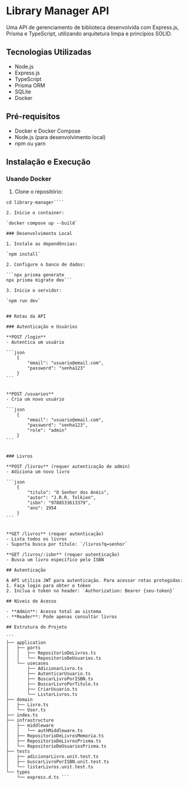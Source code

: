 # Library Manager API

Uma API de gerenciamento de biblioteca desenvolvida com Express.js, Prisma e TypeScript, utilizando arquitetura limpa e princípios SOLID.

## Tecnologias Utilizadas

- Node.js
- Express.js
- TypeScript
- Prisma ORM
- SQLite
- Docker

## Pré-requisitos

- Docker e Docker Compose
- Node.js (para desenvolvimento local)
- npm ou yarn

## Instalação e Execução

### Usando Docker

1. Clone o repositório:

`````git clone https://github.com/seu-usuario/library-manager.git
cd library-manager````

2. Inicie o container:

`docker compose up --build`

### Desenvolvimento Local

1. Instale as dependências:

`npm install`

2. Configure o banco de dados:

```npx prisma generate
npx prisma migrate dev```

3. Inicie o servidor:

`npm run dev`


## Rotas da API

### Autenticação e Usuários

**POST /login**
- Autentica um usuário

```json
    {
        "email": "usuario@email.com",
        "password": "senha123"
    }
```


**POST /usuarios**
- Cria um novo usuário

```json
    {
        "email": "usuario@email.com",
        "password": "senha123",
        "role": "admin"
    }
```


### Livros

**POST /livros** (requer autenticação de admin)
- Adiciona um novo livro

```json
    {
        "titulo": "O Senhor dos Anéis",
        "autor": "J.R.R. Tolkien",
        "isbn": "9788533613379",
        "ano": 1954
    }
```


**GET /livros** (requer autenticação)
- Lista todos os livros
- Suporta busca por título: `/livros?q=senhor`

**GET /livros/:isbn** (requer autenticação)
- Busca um livro específico pelo ISBN

## Autenticação

A API utiliza JWT para autenticação. Para acessar rotas protegidas:
1. Faça login para obter o token
2. Inclua o token no header: `Authorization: Bearer {seu-token}`

## Níveis de Acesso

- **Admin**: Acesso total ao sistema
- **Reader**: Pode apenas consultar livros

## Estrutura do Projeto

```
├── application
│   ├── ports
│   │   ├── RepositorioDeLivros.ts
│   │   └── RepositorioDeUsuarios.ts
│   └── usecases
│       ├── AdicionarLivro.ts
│       ├── AutenticarUsuario.ts
│       ├── BuscarLivroPorISBN.ts
│       ├── BuscarLivroPorTitulo.ts
│       ├── CriarUsuario.ts
│       └── ListarLivros.ts
├── domain
│   ├── Livro.ts
│   └── User.ts
├── index.ts
├── infrastructure
│   ├── middleware
│   │   └── authMiddleware.ts
│   ├── RepositorioDeLivrosMemoria.ts
│   ├── RepositorioDeLivrosPrisma.ts
│   └── RepositorioDeUsuariosPrisma.ts
├── tests
│   ├── adicionarLivro.unit.test.ts
│   ├── buscarLivroPorISBN.unit.test.ts
│   └── listarLivros.unit.test.ts
└── types
    └── express.d.ts ```


`````
